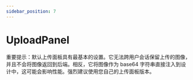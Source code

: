 ```yaml
---
sidebar_position: 7
---
```


# UploadPanel

重要提示：默认上传面板具有最基本的设置。它无法跨用户会话保留上传的图像，并且不会将图像返回到后端。相反，它将图像作为 base64 字符串直接注入到设计中，这可能会影响性能。强烈建议使用您自己的上传面板版本。
